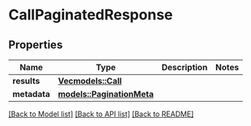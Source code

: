 # CallPaginatedResponse

## Properties

Name | Type | Description | Notes
------------ | ------------- | ------------- | -------------
**results** | [**Vec<models::Call>**](Call.md) |  | 
**metadata** | [**models::PaginationMeta**](PaginationMeta.md) |  | 

[[Back to Model list]](../README.md#documentation-for-models) [[Back to API list]](../README.md#documentation-for-api-endpoints) [[Back to README]](../README.md)


